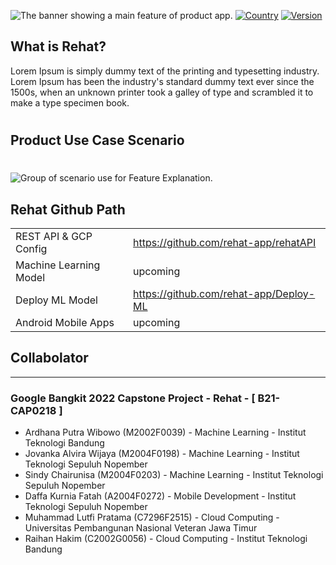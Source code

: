 ![The banner showing a main feature of product app.](https://storage.googleapis.com/rehat/Intro.png)
[![Country](https://img.shields.io/badge/country-Indonesia-blue.svg)](#)
[![Version](https://badgen.net/badge/Rehat/Alpha/f2a)](#)

## What is Rehat?

Lorem Ipsum is simply dummy text of the printing and typesetting industry. Lorem Ipsum has been the industry's standard dummy text ever since the 1500s, when an unknown printer took a galley of type and scrambled it to make a type specimen book.

#

## Product Use Case Scenario

#

![Group of scenario use for Feature Explanation.](https://storage.googleapis.com/rehat/Scenario%20Feature%20Use.png)

## Rehat Github Path

|                        |                                        |
| ---------------------- | -------------------------------------- |
| REST API & GCP Config  | https://github.com/rehat-app/rehatAPI  |
| Machine Learning Model | upcoming                               |
| Deploy ML Model        | https://github.com/rehat-app/Deploy-ML |
| Android Mobile Apps    | upcoming                               |

## Collabolator

---

### Google Bangkit 2022 Capstone Project - Rehat - [ B21-CAP0218 ]

- Ardhana Putra Wibowo (M2002F0039) - Machine Learning - Institut Teknologi Bandung
- Jovanka Alvira Wijaya (M2004F0198) - Machine Learning - Institut Teknologi Sepuluh Nopember
- Sindy Chairunisa (M2004F0203) - Machine Learning - Institut Teknologi Sepuluh Nopember
- Daffa Kurnia Fatah (A2004F0272) - Mobile Development - Institut Teknologi Sepuluh Nopember
- Muhammad Lutfi Pratama (C7296F2515) - Cloud Computing - Universitas Pembangunan Nasional Veteran Jawa Timur
- Raihan Hakim (C2002G0056) - Cloud Computing - Institut Teknologi Bandung
